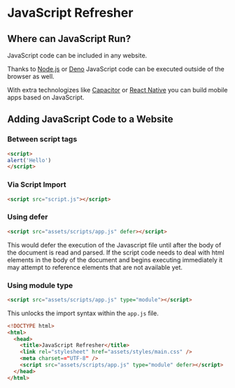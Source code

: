 # JavaScript Refresher

## Where can JavaScript Run?

JavaScript code can be included in any website.

Thanks to [Node.js](https://nodejs.org/en) or [Deno](https://deno.com/) JavaScript code can be executed outside of the browser as well.

With extra technologizes like [Capacitor](https://capacitorjs.com/) or [React Native](https://reactnative.dev/) you can build mobile apps based on JavaScript.

## Adding JavaScript Code to a Website

### Between script tags

```html
<script>
alert('Hello')
</script>
```

### Via Script Import 

```html
<script src="script.js"></script>
```

### Using defer

```html
<script src="assets/scripts/app.js" defer></script>
```

This would defer the execution of the Javascript file until after the body of the document is read and parsed. If the script code needs to deal with html elements in the body of the document and begins executing immediately it may attempt to reference elements that are not available yet.

### Using module type

```html
<script src="assets/scripts/app.js" type="module"></script>
```

This unlocks the import syntax within the `app.js` file.

```html
<!DOCTYPE html>
<html>
  <head>
    <title>JavaScript Refresher</title>
    <link rel="stylesheet" href="assets/styles/main.css" />
    <meta charset=="UTF-8" />
    <script src="assets/scripts/app.js" type="module" defer></script>
  </head>
</html>
```